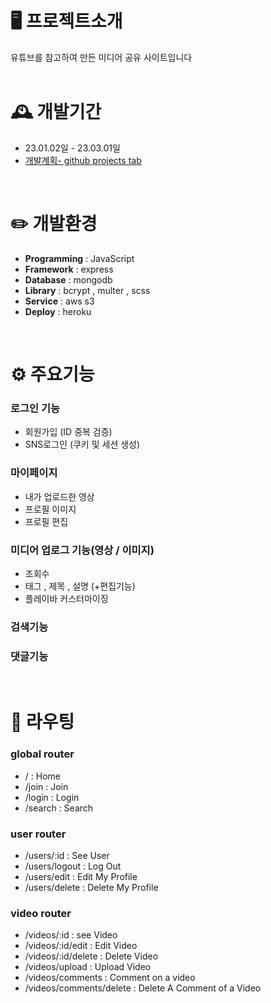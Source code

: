 # 🖥️ 프로젝트소개
유튜브를 참고하여 만든 미디어 공유 사이트입니다
<br>
<br>

# 🕰️ 개발기간
* 23.01.02일 - 23.03.01일
* <a href="https://github.com/users/beom-jun-kim/projects/3">개발계획- github projects tab</a>
<br>

# ✏️ 개발환경
- **Programming** : JavaScript
- **Framework** :  express 
- **Database** : mongodb
- **Library** : bcrypt , multer , scss
- **Service** : aws s3
- **Deploy** : heroku
<br>

# ⚙️ 주요기능

### 로그인 기능
- 회원가입 (ID 중복 검증)
- SNS로그인 (쿠키 및 세션 생성)

### 마이페이지
- 내가 업로드한 영상
- 프로필 이미지
- 프로필 편집

### 미디어 업로그 기능(영상 / 이미지)
- 조회수
- 태그 , 제목 , 설명 (+편집기능)
- 플레이바 커스터마이징

### 검색기능
 
### 댓글기능
<br>

# 🚩 라우팅

### global router
- / : Home
- /join : Join
- /login : Login
- /search : Search

### user router
- /users/:id : See User
- /users/logout : Log Out
- /users/edit : Edit My Profile
- /users/delete : Delete My Profile

### video router
- /videos/:id : see Video
- /videos/:id/edit : Edit Video
- /videos/:id/delete : Delete Video
- /videos/upload : Upload Video
- /videos/comments : Comment on a video
- /videos/comments/delete : Delete A Comment of a Video
